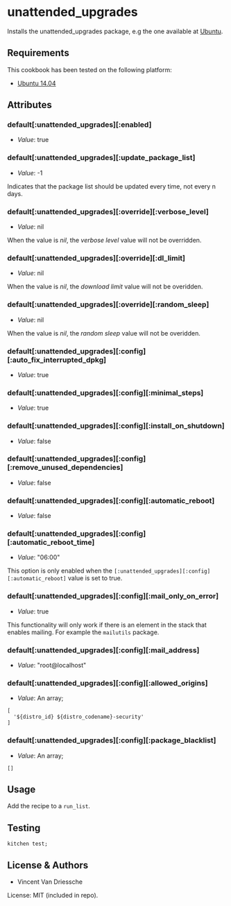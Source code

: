 # unattended_upgrades

Installs the unattended_upgrades package, e.g the one available at [Ubuntu](https://help.ubuntu.com/community/AutomaticSecurityUpdates).

## Requirements

This cookbook has been tested on the following platform:

  - [Ubuntu 14.04](http://releases.ubuntu.com/14.04/)

## Attributes

### default[:unattended_upgrades][:enabled]

  - _Value_: true

### default[:unattended_upgrades][:update_package_list]

  - _Value_: -1

Indicates that the package list should be updated every time, not every n days.

### default[:unattended_upgrades][:override][:verbose_level]

  - _Value_: nil

When the value is *nil*, the *verbose level* value will not be overridden.

### default[:unattended_upgrades][:override][:dl_limit]

  - _Value_: nil

When the value is *nil*, the *download limit* value will not be overidden.

### default[:unattended_upgrades][:override][:random_sleep]

  - _Value_: nil

When the value is *nil*, the *random sleep* value will not be overidden.

### default[:unattended_upgrades][:config][:auto_fix_interrupted_dpkg]

  - _Value_: true

### default[:unattended_upgrades][:config][:minimal_steps]

  - _Value_: true

### default[:unattended_upgrades][:config][:install_on_shutdown]

  - _Value_: false

### default[:unattended_upgrades][:config][:remove_unused_dependencies]

  - _Value_: false

### default[:unattended_upgrades][:config][:automatic_reboot]

  - _Value_: false

### default[:unattended_upgrades][:config][:automatic_reboot_time]

  - _Value_: "06:00"

This option is only enabled when the
`[:unattended_upgrades][:config][:automatic_reboot]` value is set to true.

### default[:unattended_upgrades][:config][:mail_only_on_error]

  - _Value_: true

This functionality will only work if there is an element in the stack that
 enables mailing. For example the `mailutils` package.

### default[:unattended_upgrades][:config][:mail_address]

  - _Value_: "root@localhost"

### default[:unattended_upgrades][:config][:allowed_origins]

  - _Value_: An array;

```
[
  '${distro_id} ${distro_codename}-security'
]

```

### default[:unattended_upgrades][:config][:package_blacklist]

  - _Value_: An array;

```
[]
```

## Usage

Add the recipe to a `run_list`.

## Testing

```
kitchen test;
```

## License & Authors

  - Vincent Van Driessche

License: MIT (included in repo).
